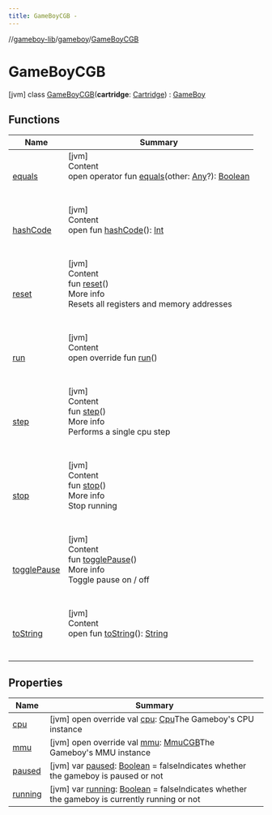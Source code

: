 ```yaml
---
title: GameBoyCGB -
---
```

//[gameboy-lib](../../index.md)/[gameboy](../index.md)/[GameBoyCGB](index.md)



# GameBoyCGB  
 [jvm] class [GameBoyCGB](index.md)(**cartridge**: [Cartridge](../../gameboy.memory.cartridge/-cartridge/index.md)) : [GameBoy](../-game-boy/index.md)   


## Functions  
  
|  Name|  Summary| 
|---|---|
| <a name="kotlin/Any/equals/#kotlin.Any?/PointingToDeclaration/"></a>[equals](../../gameboy.utils/-log/index.md#%5Bkotlin%2FAny%2Fequals%2F%23kotlin.Any%3F%2FPointingToDeclaration%2F%5D%2FFunctions%2F456262920)| <a name="kotlin/Any/equals/#kotlin.Any?/PointingToDeclaration/"></a>[jvm]  <br>Content  <br>open operator fun [equals](../../gameboy.utils/-log/index.md#%5Bkotlin%2FAny%2Fequals%2F%23kotlin.Any%3F%2FPointingToDeclaration%2F%5D%2FFunctions%2F456262920)(other: [Any](https://kotlinlang.org/api/latest/jvm/stdlib/kotlin/-any/index.html)?): [Boolean](https://kotlinlang.org/api/latest/jvm/stdlib/kotlin/-boolean/index.html)  <br><br><br>
| <a name="kotlin/Any/hashCode/#/PointingToDeclaration/"></a>[hashCode](../../gameboy.utils/-log/index.md#%5Bkotlin%2FAny%2FhashCode%2F%23%2FPointingToDeclaration%2F%5D%2FFunctions%2F456262920)| <a name="kotlin/Any/hashCode/#/PointingToDeclaration/"></a>[jvm]  <br>Content  <br>open fun [hashCode](../../gameboy.utils/-log/index.md#%5Bkotlin%2FAny%2FhashCode%2F%23%2FPointingToDeclaration%2F%5D%2FFunctions%2F456262920)(): [Int](https://kotlinlang.org/api/latest/jvm/stdlib/kotlin/-int/index.html)  <br><br><br>
| <a name="gameboy/GameBoy/reset/#/PointingToDeclaration/"></a>[reset](../-game-boy/reset.md)| <a name="gameboy/GameBoy/reset/#/PointingToDeclaration/"></a>[jvm]  <br>Content  <br>fun [reset](../-game-boy/reset.md)()  <br>More info  <br>Resets all registers and memory addresses  <br><br><br>
| <a name="gameboy/GameBoy/run/#/PointingToDeclaration/"></a>[run](../-game-boy/run.md)| <a name="gameboy/GameBoy/run/#/PointingToDeclaration/"></a>[jvm]  <br>Content  <br>open override fun [run](../-game-boy/run.md)()  <br><br><br>
| <a name="gameboy/GameBoy/step/#/PointingToDeclaration/"></a>[step](../-game-boy/step.md)| <a name="gameboy/GameBoy/step/#/PointingToDeclaration/"></a>[jvm]  <br>Content  <br>fun [step](../-game-boy/step.md)()  <br>More info  <br>Performs a single cpu step  <br><br><br>
| <a name="gameboy/GameBoy/stop/#/PointingToDeclaration/"></a>[stop](../-game-boy/stop.md)| <a name="gameboy/GameBoy/stop/#/PointingToDeclaration/"></a>[jvm]  <br>Content  <br>fun [stop](../-game-boy/stop.md)()  <br>More info  <br>Stop running  <br><br><br>
| <a name="gameboy/GameBoy/togglePause/#/PointingToDeclaration/"></a>[togglePause](../-game-boy/toggle-pause.md)| <a name="gameboy/GameBoy/togglePause/#/PointingToDeclaration/"></a>[jvm]  <br>Content  <br>fun [togglePause](../-game-boy/toggle-pause.md)()  <br>More info  <br>Toggle pause on / off  <br><br><br>
| <a name="kotlin/Any/toString/#/PointingToDeclaration/"></a>[toString](../../gameboy.utils/-log/index.md#%5Bkotlin%2FAny%2FtoString%2F%23%2FPointingToDeclaration%2F%5D%2FFunctions%2F456262920)| <a name="kotlin/Any/toString/#/PointingToDeclaration/"></a>[jvm]  <br>Content  <br>open fun [toString](../../gameboy.utils/-log/index.md#%5Bkotlin%2FAny%2FtoString%2F%23%2FPointingToDeclaration%2F%5D%2FFunctions%2F456262920)(): [String](https://kotlinlang.org/api/latest/jvm/stdlib/kotlin/-string/index.html)  <br><br><br>


## Properties  
  
|  Name|  Summary| 
|---|---|
| <a name="gameboy/GameBoyCGB/cpu/#/PointingToDeclaration/"></a>[cpu](cpu.md)| <a name="gameboy/GameBoyCGB/cpu/#/PointingToDeclaration/"></a> [jvm] open override val [cpu](cpu.md): [Cpu](../../gameboy.cpu/-cpu/index.md)The Gameboy's CPU instance   <br>
| <a name="gameboy/GameBoyCGB/mmu/#/PointingToDeclaration/"></a>[mmu](mmu.md)| <a name="gameboy/GameBoyCGB/mmu/#/PointingToDeclaration/"></a> [jvm] open override val [mmu](mmu.md): [MmuCGB](../../gameboy.memory/-mmu-c-g-b/index.md)The Gameboy's MMU instance   <br>
| <a name="gameboy/GameBoyCGB/paused/#/PointingToDeclaration/"></a>[paused](paused.md)| <a name="gameboy/GameBoyCGB/paused/#/PointingToDeclaration/"></a> [jvm] var [paused](paused.md): [Boolean](https://kotlinlang.org/api/latest/jvm/stdlib/kotlin/-boolean/index.html) = falseIndicates whether the gameboy is paused or not   <br>
| <a name="gameboy/GameBoyCGB/running/#/PointingToDeclaration/"></a>[running](running.md)| <a name="gameboy/GameBoyCGB/running/#/PointingToDeclaration/"></a> [jvm] var [running](running.md): [Boolean](https://kotlinlang.org/api/latest/jvm/stdlib/kotlin/-boolean/index.html) = falseIndicates whether the gameboy is currently running or not   <br>

